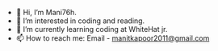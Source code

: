 - 👋 Hi, I’m Mani76h.
- 👀 I’m interested in coding and reading.
- 🌱 I’m currently learning coding at WhiteHat jr.
- 📫 How to reach me: Email - manitkapoor2011@gmail.com
